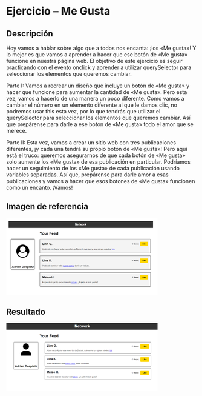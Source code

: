 # Ejercicio – Me Gusta

## Descripción

Hoy vamos a hablar sobre algo que a todos nos encanta: ¡los «Me gusta»! Y lo mejor es que vamos a aprender a hacer que ese botón de «Me gusta» funcione en nuestra página web.
El objetivo de este ejercicio es seguir practicando con el evento onclick y aprender a utilizar querySelector para seleccionar los elementos que queremos cambiar.

Parte I:
Vamos a recrear un diseño que incluye un botón de «Me gusta» y hacer que funcione para aumentar la cantidad de «Me gusta». Pero esta vez, vamos a hacerlo de una manera un poco diferente. Como vamos a cambiar el número en un elemento diferente al que le damos clic, no podremos usar this esta vez, por lo que tendrás que utilizar el querySelector para seleccionar los elementos que queremos cambiar.
Así que prepárense para darle a ese botón de «Me gusta» todo el amor que se merece.

Parte II:
Esta vez, vamos a crear un sitio web con tres publicaciones diferentes, ¡y cada una tendrá su propio botón de «Me gusta»! Pero aquí está el truco: queremos asegurarnos de que cada botón de «Me gusta» solo aumente los «Me gusta» de esa publicación en particular.
Podríamos hacer un seguimiento de los «Me gusta» de cada publicación usando variables separadas. Así que, prepárense para darle amor a esas publicaciones y vamos a hacer que esos botones de «Me gusta» funcionen como un encanto. ¡Vamos!

## Imagen de referencia

<img src="./assets/img/referencia.png" alt="Imagen de referencia" width="400px" />

## Resultado

<img src="./assets/img/resultado.png" alt="Imagen de referencia" width="400px" />
